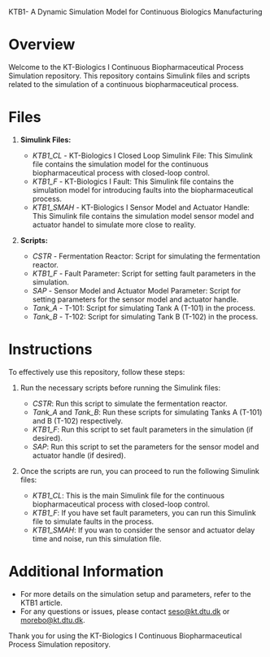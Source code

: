 KTB1- A Dynamic Simulation Model for Continuous Biologics Manufacturing

# Overview
Welcome to the KT-Biologics I Continuous Biopharmaceutical Process Simulation repository. This repository contains Simulink files and scripts related to the simulation of a continuous biopharmaceutical process. 

# Files
1. **Simulink Files:**
   - *KTB1_CL* - KT-Biologics I Closed Loop Simulink File: This Simulink file contains the simulation model for the continuous biopharmaceutical process with closed-loop control.
   - *KTB1_F* - KT-Biologics I Fault: This Simulink file contains the simulation model for introducing faults into the biopharmaceutical process.
   - *KTB1_SMAH* - KT-Biologics I Sensor Model and Actuator Handle: This Simulink file contains the simulation model sensor model and actuator handel to simulate more close to reality. 

2. **Scripts:**
   - *CSTR* - Fermentation Reactor: Script for simulating the fermentation reactor.
   - *KTB1_F* - Fault Parameter: Script for setting fault parameters in the simulation.
   - *SAP* - Sensor Model and Actuator Model Parameter: Script for setting parameters for the sensor model and actuator handle.
   - *Tank_A* - T-101: Script for simulating Tank A (T-101) in the process.
   - *Tank_B* - T-102: Script for simulating Tank B (T-102) in the process.

# Instructions
To effectively use this repository, follow these steps:
1. Run the necessary scripts before running the Simulink files:

   - *CSTR*: Run this script to simulate the fermentation reactor.
   - *Tank_A* and *Tank_B*: Run these scripts for simulating Tanks A (T-101) and B (T-102) respectively.
   - *KTB1_F*: Run this script to set fault parameters in the simulation (if desired).
   - *SAP*: Run this script to set the parameters for the sensor model and actuator handle (if desired).

2. Once the scripts are run, you can proceed to run the following Simulink files:
   - *KTB1_CL*: This is the main Simulink file for the continuous biopharmaceutical process with closed-loop control.
   - *KTB1_F*: If you have set fault parameters, you can run this Simulink file to simulate faults in the process.
   - *KTB1_SMAH*: If you wan to consider the sensor and actuator delay time and noise, run this simulation file. 

# Additional Information
- For more details on the simulation setup and parameters, refer to the KTB1 article.
- For any questions or issues, please contact seso@kt.dtu.dk or morebo@kt.dtu.dk.

Thank you for using the KT-Biologics I Continuous Biopharmaceutical Process Simulation repository.
